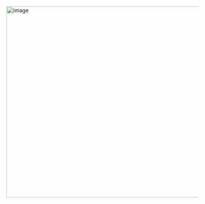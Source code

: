 <img width="938" height="501" alt="image" src="https://github.com/user-attachments/assets/45debacd-c8e4-43ea-aec2-2b7174619b93" />
